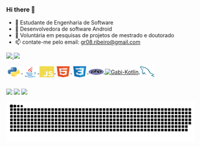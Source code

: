 ### Hi there 👋

- 🌱 Estudante de Engenharia de Software
- 🔭 Desenvolvedora de software Android
- 🤔 Voluntária em pesquisas de projetos de mestrado e doutorado 
- 📫 contate-me pelo email: gr08.ribeiro@gmail.com
<!--
**gribeiro08/gribeiro08** is a ✨ _special_ ✨ repository because its `README.md` (this file) appears on your GitHub profile.

Here are some ideas to get you started:


- 🌱 I’m currently learning ...
- 👯 I’m looking to collaborate on ...
- 🤔 I’m looking for help with ...
- 💬 Ask me about ...
- 📫 How to reach me: ...
- 😄 Pronouns: ...
- ⚡ Fun fact: ...
-->

<div align="left">
  <a href="https://github.com/gribeiro08">
  <img height="160em" src="https:/github-readme-stats-git-master-github-readme-stats-team.vercel.app/api?username=gribeiro08&show_icons=true&theme=dracula&include_all_commits=true&count_private=true"/>
  <img height="160em" src="https://github-readme-stats.vercel.app/api/top-langs/?username=gribeiro08&layout=compact&langs_count=7&theme=dracula"/>
</div>
  
<div style="display: inline_block"><br>
  <img align="center" alt="Gabi-Python" height="30" width="40" src="https://raw.githubusercontent.com/devicons/devicon/master/icons/python/python-original.svg">
  <img align="center" alt="Gabi-Java" height="30" width="40" src="https://raw.githubusercontent.com/devicons/devicon/master/icons/java/java-original.svg" >
  <img align="center" alt="Gabi-Js" height="30" width="40" src="https://raw.githubusercontent.com/devicons/devicon/master/icons/javascript/javascript-plain.svg">
  <img align="center" alt="Gabi-HTML" height="30" width="40" src="https://raw.githubusercontent.com/devicons/devicon/master/icons/html5/html5-original.svg">
  <img align="center" alt="Gabi-CSS" height="30" width="40" src="https://raw.githubusercontent.com/devicons/devicon/master/icons/css3/css3-original.svg">
  <img align="center" alt="Gabi-PHP" height="30" width="40" src="https://raw.githubusercontent.com/devicons/devicon/master/icons/php/php-original.svg">
  <img align="center" alt="Gabi-Kotlin" height="30" width="40" src="https://upload.wikimedia.org/wikipedia/commons/0/06/Kotlin_Icon.svg">
  <img align="center" alt="Gabi-SQL" height="30" width="40" src="https://raw.githubusercontent.com/devicons/devicon/master/icons/mysql/mysql-original.svg">
  
</div>

##

<div align="left"> 
  <a href="https://instagram.com/gabi_ribeiro0802?igshid=YmMyMTA2M2Y=" target="_blank"><img src="https://img.shields.io/badge/-Instagram-%23E4405F?style=for-the-badge&logo=instagram&logoColor=white" target="_blank"></a>
  <a href = "mailto:gr08.ribeiro@gmail.com" target="_blank"><img src="https://img.shields.io/badge/-Gmail-%23333?style=for-the-badge&logo=gmail&logoColor=white" target="_blank"></a>
  <a href="https://www.linkedin.com/in/gabriela-ribeiro-44b6a9238" target="_blank"><img src="https://img.shields.io/badge/-LinkedIn-%230077B5?style=for-the-badge&logo=linkedin&logoColor=white" target="_blank"></a> 
</div>
  
  ![Snake animation](https://github.com/gribeiro08/gribeiro08/blob/output/github-contribution-grid-snake.svg) 
